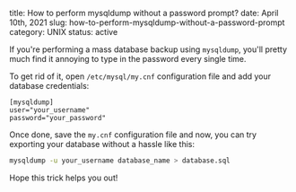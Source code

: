 title: How to perform mysqldump without a password prompt?
date: April 10th, 2021
slug: how-to-perform-mysqldump-without-a-password-prompt
category: UNIX
status: active

If you're performing a mass database backup using `mysqldump`, you'll pretty much find it annoying to type in the password every single time.

To get rid of it, open `/etc/mysql/my.cnf` configuration file and add your database credentials:
```mysql
[mysqldump]
user="your_username"
password="your_password"
```

Once done, save the `my.cnf` configuration file and now, you can try exporting your database without a hassle like this:
```bash
mysqldump -u your_username database_name > database.sql
```

Hope this trick helps you out!